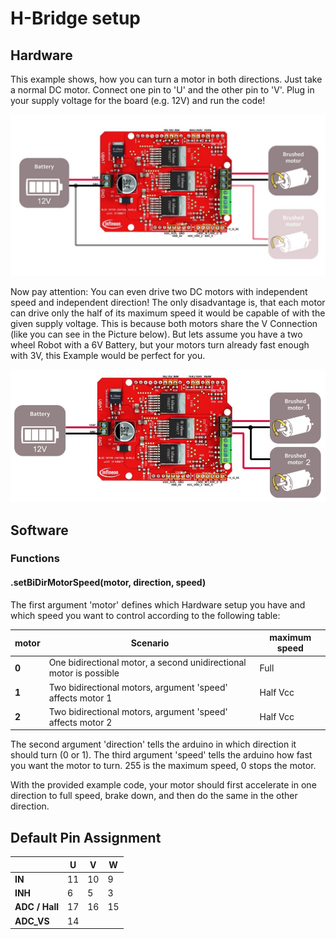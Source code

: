 # H-Bridge setup

## Hardware
This example shows, how you can turn a motor in both directions.
Just take a normal DC motor.
Connect one pin to 'U' and the other pin to 'V'.
Plug in your supply voltage for the board (e.g. 12V) and run the code!

<img src="/pictures/Schematics_H-bridge.JPG" width="600">

Now pay attention: You can even drive two DC motors with independent speed and independent direction! The only disadvantage is, that each motor can drive only the half of its maximum speed it would be capable of with the given supply voltage. This is because both motors share the V Connection (like you can see in the Picture below). But lets assume you have a two wheel Robot with a 6V Battery, but your motors turn already fast enough with 3V, this Example would be perfect for you.

<img src="/pictures/Schematics_H-bridge_two-motors.JPG" width="600">

## Software
### Functions
#### .setBiDirMotorSpeed(motor, direction, speed)
The first argument 'motor' defines which Hardware setup you have and which speed you want to control according to the following table:

|    motor      | **Scenario** | **maximum speed** |
|       ---|---|---|
|**0**     | One bidirectional motor, a second unidirectional motor is possible   | Full    |
|**1**     | Two bidirectional motors, argument 'speed' affects motor 1     |Half Vcc|
|**2**     | Two bidirectional motors, argument 'speed' affects motor 2     |Half Vcc|

The second argument 'direction' tells the arduino in which direction it should turn (0 or 1).
The third argument 'speed' tells the arduino how fast you want the motor to turn. 255 is the maximum speed, 0 stops the motor.

With the provided example code, your motor should first accelerate in one direction to full speed, brake down, and then do the same in the other direction. 

## Default Pin Assignment

|            | **U** | **V** | **W** |
|       ---|---|---|---|
|**IN**      | 11    | 10    | 9     |
|**INH**     | 6     | 5     | 3     |
|**ADC / Hall**| 17  | 16    | 15    |
|**ADC_VS** | 14 | | |